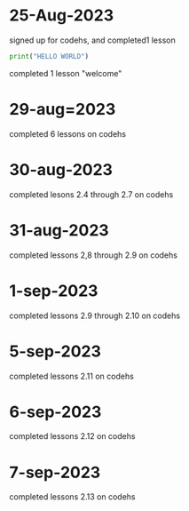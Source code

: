 # 25-Aug-2023
signed up for codehs, and completed1 lesson

```python
print("HELLO WORLD")
```
completed 1 lesson "welcome"
# 29-aug=2023
completed 6 lessons on codehs 
# 30-aug-2023
completed lesons 2.4 through 2.7 on codehs
# 31-aug-2023
completed lessons 2,8 through 2.9 on codehs
# 1-sep-2023
completed lessons 2.9 through 2.10 on codehs
# 5-sep-2023
completed lessons 2.11 on codehs
# 6-sep-2023
completed lessons 2.12 on codehs
# 7-sep-2023
completed lessons 2.13 on codehs
